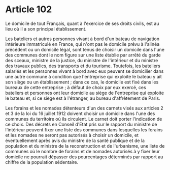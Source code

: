# Article 102

Le domicile de tout Français, quant à l'exercice de ses droits civils, est au lieu où il a son principal établissement.

Les bateliers et autres personnes vivant à bord d'un bateau de navigation intérieure immatriculé en France, qui n'ont pas le domicile prévu à l'alinéa précédent ou un domicile légal, sont tenus de choisir un domicile dans l'une des communes dont le nom figure sur une liste établie par arrêté du garde des sceaux, ministre de la justice, du ministre de l'intérieur et du ministre des travaux publics, des transports et du tourisme. Toutefois, les bateliers salariés et les personnes vivant à bord avec eux peuvent se domicilier dans une autre commune à condition que l'entreprise qui exploite le bateau y ait son siège ou un établissement ; dans ce cas, le domicile est fixé dans les bureaux de cette entreprise ; à défaut de choix par eux exercé, ces bateliers et personnes ont leur domicile au siège de l'entreprise qui exploite le bateau et, si ce siège est à l'étranger, au bureau d'affrètement de Paris.

Les forains et les nomades détenteurs d'un des carnets visés aux articles 2 et 3 de la loi du 16 juillet 1912 doivent choisir un domicile dans l'une des communes du territoire où ils circulent. Le carnet doit porter l'indication de ce choix. Des décrets en Conseil d'Etat pris sur le rapport du ministre de l'intérieur peuvent fixer une liste des communes dans lesquelles les forains et les nomades ne seront pas autorisés à choisir un domicile, et éventuellement après avis du ministre de la santé publique et de la population et du ministre de la reconstruction et de l'urbanisme, une liste de communes où le nombre de forains et de nomades autorisés à y fixer leur domicile ne pourrait dépasser des pourcentages déterminés par rapport au chiffre de la population sédentaire.
